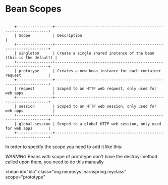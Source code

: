 
Bean Scopes
===========

<pre><code>
    +----------------+-------------------------------------------------------------------+
    | Scope          | Description                                                       |
    +----------------+-------------------------------------------------------------------+
    | singleton      | Create a single shared instance of the bean (this is the default) |
    +----------------+-------------------------------------------------------------------+
    | prototype      | Creates a new bean instance for each container request            |
    +----------------+-------------------------------------------------------------------+
    | request        | Scoped to an HTTP web request, only used for web apps             |
    +----------------+-------------------------------------------------------------------+
    | session        | Scoped to an HTTP web session, only used for web apps             |
    +----------------+-------------------------------------------------------------------+
    | global-session | Scoped to a global HTTP web session, only used for web apps       |
    +----------------+-------------------------------------------------------------------+
</code></pre>

In order to specify the scope you need to add it like this:

*WARNING* Beans with scope of prototype don't have the destroy-method called upon them, you need to do this manually

<bean id="bla"
    class="org.neurosys.learnspring.myclass"
    scope="prototype"
</bean>
